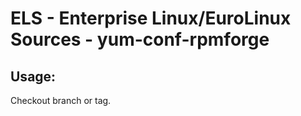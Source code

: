 # ELS - Enterprise Linux/EuroLinux Sources - yum-conf-rpmforge
 
## Usage:
  Checkout branch or tag.
